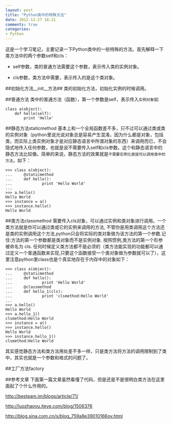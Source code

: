 ```yaml
---
layout: post
title: "Python类中的特殊方法"
date: 2012-12-27 16:21
comments: true
categories: 
- Python
---
```

这是一个学习笔记，主要记录一下Python类中的一些特殊的方法。首先解释一下类方法中的两个参数self和cls：

* self参数，类的普通方法需要这个参数，表示传入类的实例对象。

* cls参数，类方法中需要，表示传入的是这个类对象。
<!--more-->

##初始化方法\__init__方法##
类的初始化方法，初始化实例的时候调用。

##普通方法
类中的普通方法（函数），第一个参数是self，表示传入`实例对象`如

    class a(object):
        def hello(self):
            print 'Hello'

##静态方法staticmethod
基本上和一个全局函数差不多，只不过可以通过类或类的实例对象（python里说光说对象总是容易产生混淆，因为什么都是对象，包括类，而实际上类实例对象才是对应静态语言中所谓对象的东西）来调用而已，不会隐式地传入任何参数，也就是说不需要传入self和cls参数。这个和静态语言中的静态方法比较像。简单的来说，静态方法的效果就是`不需要实例化类就可以调用类中的方法`，如下：

    >>> class a(object):
    ...     @staticmethod
    ...     def hello():
    ...             print 'Hello World'
    ... 
    >>> a.hello()
    Hello World
    >>> instance = a()
    >>> instance.hello()
    Hello World

##类方法classmethod
需要传入cls对象，可以通过实例和类对象进行调用。一个类方法就是你可以通过类或它的实例来调用的方法, 不管你是用类调用这个方法还是类的实例调用这个方法,python只会将实际的类对象做为该方法的第一个参数.记住:方法的第一个参数都是类对象而不是实例对象. 按照惯例,类方法的第一个形参被命名为 cls. 任何时候定义类方法都不是必须的（类方法能实现的功能都可以通过定义一个普通函数来实现,只要这个函数接受一个类对象做为参数就可以了），这里注意python里class也是个真实地存在于内存中的对象如下：

    >>> class a(object):
    ...     @staticmethod
    ...     def hello():
    ...             print 'Hello World'
    ...     @classmethod
    ...     def hello_1(cls):
    ...             print 'clsmethod:Hello World'
    ... 
    >>> a.hello()
    Hello World
    >>> a.hello_1()
    clsmethod:Hello World
    >>> instance = a()
    >>> instance.hello()
    Hello World
    >>> instance.hello_1()
    clsmethod:Hello World

其实感觉静态方法和类方法用处差不多一样，只是类方法将方法的调用限制到了类中，其实也就是一个参数和格式的问题了。

##工厂方法factory

##参考文章
下面第一篇文章虽然看懂了代码，但是还是不是很明白类方法在这里面起了个什么作用的。

<http://besteam.im/blogs/article/71/>

<http://luozhaoyu.iteye.com/blog/1506376>

<http://blog.sina.com.cn/s/blog_759a8e39010166ov.html>
